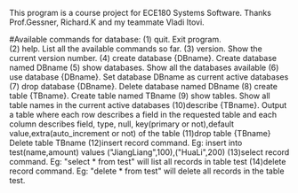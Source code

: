This program is a course project for ECE180 Systems Software. Thanks Prof.Gessner, Richard.K and my teammate Vladi Itovi.

#Available commands for database:
(1) quit. Exit program.          
(2) help. List all the available commands so far.
(3) version. Show the current version number.
(4) create database {DBname}. Create database named DBname
(5) show databases. Show all the databases available 
(6) use database {DBname}. Set database DBname as current active databases 
(7) drop database {DBname}. Delete database named DBname
(8) create table {TBname}. Create table named TBname
(9) show tables. Show all table names in the current active databases
(10)describe {TBname}. Output a table where each row describes a field in the requested table and each column describes field, type, null, key(primary or not),default value,extra(auto_increment or not) of the table
(11)drop table {TBname} Delete table TBname
(12)insert record command. Eg: insert into test(name,amount) values ("JiangLiang",100),("HuaLi",200)
(13)select record command. Eg: "select * from test" will list all records in table test
(14)delete record command. Eg: "delete * from test" will delete all records in the table test.
